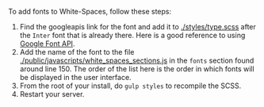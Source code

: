 To add fonts to White-Spaces, follow these steps:

 1. Find the googleapis link for the font and add it to [./styles/type.scss](https://github.com/MishkinBerteig/white-spaces/blob/docs/styles/type.scss#L4) after the `Inter` font that is already there. Here is a good reference to using [Google Font API](https://www.webfx.com/blog/web-design/google-font-api-guide/).
 2. Add the name of the font to the file [./public/javascripts/white_spaces_sections.js](https://github.com/MishkinBerteig/white-spaces/blob/docs/public/javascripts/white_spaces_sections.js#L150) in the `fonts` section found around line 150. The order of the list here is the order in which fonts will be displayed in the user interface.
 3. From the root of your install, do `gulp styles` to recompile the SCSS.
 4. Restart your server.
